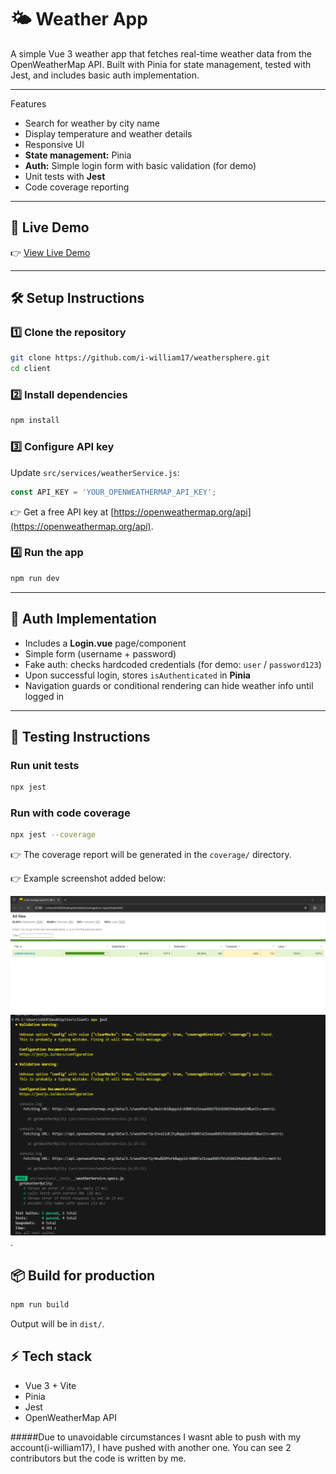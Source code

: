 # 🌤️ Weather App

A simple Vue 3 weather app that fetches real-time weather data from the OpenWeatherMap API. Built with Pinia for state management, tested with Jest, and includes basic auth implementation.

---

Features

* Search for weather by city name
* Display temperature and weather details
* Responsive UI
* **State management:** Pinia
* **Auth:** Simple login form with basic validation (for demo)
* Unit tests with **Jest**
* Code coverage reporting

---

## 🔗 Live Demo

👉 [View Live Demo]((https://weatherspherekenya.netlify.app/))

---

## 🛠 Setup Instructions

### 1️⃣ Clone the repository

```bash
git clone https://github.com/i-william17/weathersphere.git
cd client
```

### 2️⃣ Install dependencies

```bash
npm install
```

### 3️⃣ Configure API key

Update `src/services/weatherService.js`:

```js
const API_KEY = 'YOUR_OPENWEATHERMAP_API_KEY';
```

👉 Get a free API key at [https://openweathermap.org/api](https://openweathermap.org/api).

### 4️⃣ Run the app

```bash
npm run dev
```

---

## 🔐 Auth Implementation

* Includes a **Login.vue** page/component
* Simple form (username + password)
* Fake auth: checks hardcoded credentials (for demo: `user` / `password123`)
* Upon successful login, stores `isAuthenticated` in **Pinia**
* Navigation guards or conditional rendering can hide weather info until logged in

---

## 🧪 Testing Instructions

### Run unit tests

```bash
npx jest
```

### Run with code coverage

```bash
npx jest --coverage
```

👉 The coverage report will be generated in the `coverage/` directory.

👉 Example screenshot added below:

![Coverage Screenshot](./testcoverage.png)
![Jest](./jest.png).


## 📦 Build for production

```bash
npm run build
```

Output will be in `dist/`.


## ⚡ Tech stack

* Vue 3 + Vite
* Pinia
* Jest
* OpenWeatherMap API

#####Due to unavoidable circumstances I wasnt able to push with my account(i-william17), I have pushed with another one. You can see 2 contributors but the code is written by me.
